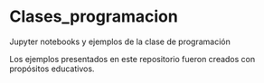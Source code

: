 # Clases_programacion
 Jupyter notebooks y ejemplos de la clase de programación

 Los ejemplos presentados en este repositorio fueron creados con propósitos educativos. 
